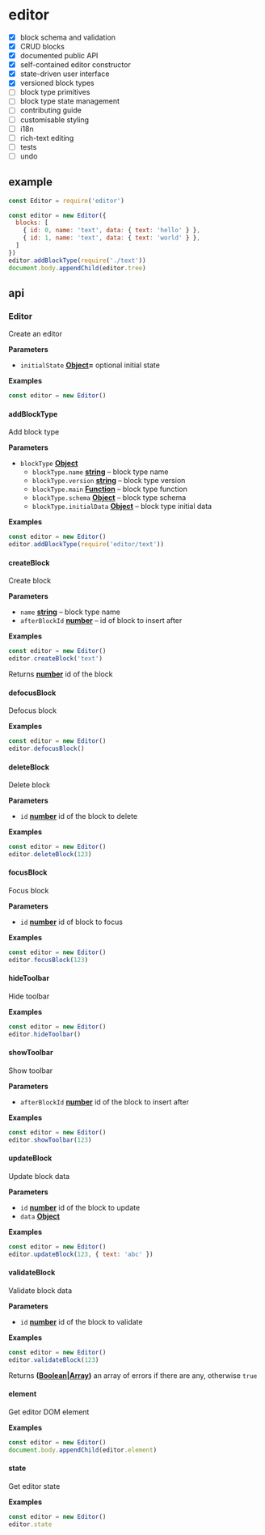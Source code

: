 # editor

-   [x] block schema and validation
-   [x] CRUD blocks
-   [x] documented public API
-   [x] self-contained editor constructor
-   [x] state-driven user interface
-   [x] versioned block types
-   [ ] block type primitives
-   [ ] block type state management
-   [ ] contributing guide
-   [ ] customisable styling
-   [ ] i18n
-   [ ] rich-text editing
-   [ ] tests
-   [ ] undo

## example

```js
const Editor = require('editor')

const editor = new Editor({
  blocks: [
    { id: 0, name: 'text', data: { text: 'hello' } },
    { id: 1, name: 'text', data: { text: 'world' } },
  ]
})
editor.addBlockType(require('./text'))
document.body.appendChild(editor.tree)
```

## api

### Editor

Create an editor

**Parameters**

-   `initialState` **[Object](https://developer.mozilla.org/en-US/docs/Web/JavaScript/Reference/Global_Objects/Object)=** optional initial state

**Examples**

```javascript
const editor = new Editor()
```

#### addBlockType

Add block type

**Parameters**

-   `blockType` **[Object](https://developer.mozilla.org/en-US/docs/Web/JavaScript/Reference/Global_Objects/Object)** 
    -   `blockType.name` **[string](https://developer.mozilla.org/en-US/docs/Web/JavaScript/Reference/Global_Objects/String)** – block type name
    -   `blockType.version` **[string](https://developer.mozilla.org/en-US/docs/Web/JavaScript/Reference/Global_Objects/String)** – block type version
    -   `blockType.main` **[Function](https://developer.mozilla.org/en-US/docs/Web/JavaScript/Reference/Statements/function)** – block type function
    -   `blockType.schema` **[Object](https://developer.mozilla.org/en-US/docs/Web/JavaScript/Reference/Global_Objects/Object)** – block type schema
    -   `blockType.initialData` **[Object](https://developer.mozilla.org/en-US/docs/Web/JavaScript/Reference/Global_Objects/Object)** – block type initial data

**Examples**

```javascript
const editor = new Editor()
editor.addBlockType(require('editor/text'))
```

#### createBlock

Create block

**Parameters**

-   `name` **[string](https://developer.mozilla.org/en-US/docs/Web/JavaScript/Reference/Global_Objects/String)** – block type name
-   `afterBlockId` **[number](https://developer.mozilla.org/en-US/docs/Web/JavaScript/Reference/Global_Objects/Number)** – id of block to insert after

**Examples**

```javascript
const editor = new Editor()
editor.createBlock('text')
```

Returns **[number](https://developer.mozilla.org/en-US/docs/Web/JavaScript/Reference/Global_Objects/Number)** id of the block

#### defocusBlock

Defocus block

**Examples**

```javascript
const editor = new Editor()
editor.defocusBlock()
```

#### deleteBlock

Delete block

**Parameters**

-   `id` **[number](https://developer.mozilla.org/en-US/docs/Web/JavaScript/Reference/Global_Objects/Number)** id of the block to delete

**Examples**

```javascript
const editor = new Editor()
editor.deleteBlock(123)
```

#### focusBlock

Focus block

**Parameters**

-   `id` **[number](https://developer.mozilla.org/en-US/docs/Web/JavaScript/Reference/Global_Objects/Number)** id of block to focus

**Examples**

```javascript
const editor = new Editor()
editor.focusBlock(123)
```

#### hideToolbar

Hide toolbar

**Examples**

```javascript
const editor = new Editor()
editor.hideToolbar()
```

#### showToolbar

Show toolbar

**Parameters**

-   `afterBlockId` **[number](https://developer.mozilla.org/en-US/docs/Web/JavaScript/Reference/Global_Objects/Number)** id of the block to insert after

**Examples**

```javascript
const editor = new Editor()
editor.showToolbar(123)
```

#### updateBlock

Update block data

**Parameters**

-   `id` **[number](https://developer.mozilla.org/en-US/docs/Web/JavaScript/Reference/Global_Objects/Number)** id of the block to update
-   `data` **[Object](https://developer.mozilla.org/en-US/docs/Web/JavaScript/Reference/Global_Objects/Object)** 

**Examples**

```javascript
const editor = new Editor()
editor.updateBlock(123, { text: 'abc' })
```

#### validateBlock

Validate block data

**Parameters**

-   `id` **[number](https://developer.mozilla.org/en-US/docs/Web/JavaScript/Reference/Global_Objects/Number)** id of the block to validate

**Examples**

```javascript
const editor = new Editor()
editor.validateBlock(123)
```

Returns **([Boolean](https://developer.mozilla.org/en-US/docs/Web/JavaScript/Reference/Global_Objects/Boolean)\|[Array](https://developer.mozilla.org/en-US/docs/Web/JavaScript/Reference/Global_Objects/Array))** an array of errors if there are any, otherwise `true`

#### element

Get editor DOM element

**Examples**

```javascript
const editor = new Editor()
document.body.appendChild(editor.element)
```

#### state

Get editor state

**Examples**

```javascript
const editor = new Editor()
editor.state
```
